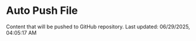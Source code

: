 # Auto Push File

Content that will be pushed to GitHub repository.
Last updated: 06/29/2025, 04:05:17 AM